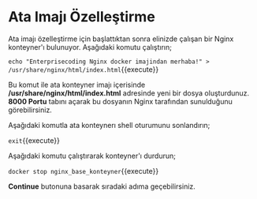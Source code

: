 # Ata Imajı Özelleştirme

Ata imajı özelleştirme için başlattıktan sonra elinizde çalışan bir Nginx konteyner'ı bulunuyor. Aşağıdaki komutu çalıştırın;

`echo "Enterprisecoding Nginx docker imajindan merhaba!" > /usr/share/nginx/html/index.html`{{execute}}

Bu komut ile ata konteyner imajı içerisinde **/usr/share/nginx/html/index.html** adresinde yeni bir dosya oluşturdunuz. **8000 Portu** tabını açarak bu dosyanın Nginx tarafından sunulduğunu görebilirsiniz.

Aşağıdaki komutla ata konteynerı shell oturumunu sonlandırın;

`exit`{{execute}}

Aşağıdaki komutu çalıştırarak konteyner'ı durdurun;

`docker stop nginx_base_konteyner`{{execute}}

**Continue** butonuna basarak sıradaki adıma geçebilirsiniz.
